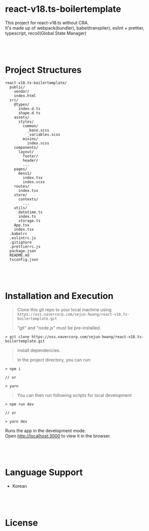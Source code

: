 # react-v18.ts-boilertemplate

This project for react-v18.ts without CRA.  
It's made up of webpack(bundler), babel(transpiler), eslint + prettier, typescript, recoil(Global State Manager)

## <br />

# Project Structures

```
react-v18.ts-boilertemplate/
  public/
    vendor/
    index.html
  src/
    @types/
      index.d.ts
      shape.d.ts
    assets/
      styles/
        common/
          _base.scss
          _variables.scss
        mixins/
          index.scss
    components/
      layout/
        footer/
        header/
        ...
    pages/
      menu1/
        index.tsx
        index.scss
    routes/
      index.tsx
    store/
      contexts/
        ...
    utils/
      datetime.ts
      index.ts
      storage.ts
    App.tsx
    index.tsx
  .babelrc
  .eslintrc.js
  .gitignore
  .prettierrc.js
  package.json
  README.md
  tsconfig.json
```

## <br />

# Installation and Execution

> Clone this git repo to your local machine using `https://oss.navercorp.com/sejun-hwang/react-v18.ts-boilertemplate.git`
>
> "git" and "node.js" must be pre-installed.

```
> git clone https://oss.navercorp.com/sejun-hwang/react-v18.ts-boilertemplate.git
```

> install dependencies.
>
> In the project directory, you can run:

```
> npm i

// or

> yarn
```

> You can then run following scripts for local development

```
> npm run dev

// or

> yarn dev
```

Runs the app in the development mode.<br />
Open [http://localhost:3000](http://localhost:3000) to view it in the browser.

## <br />

# Language Support

- Korean

## <br />

# License
